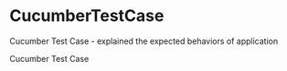 # CucumberTestCase
Cucumber Test Case - explained the expected behaviors of application 

Cucumber Test Case
